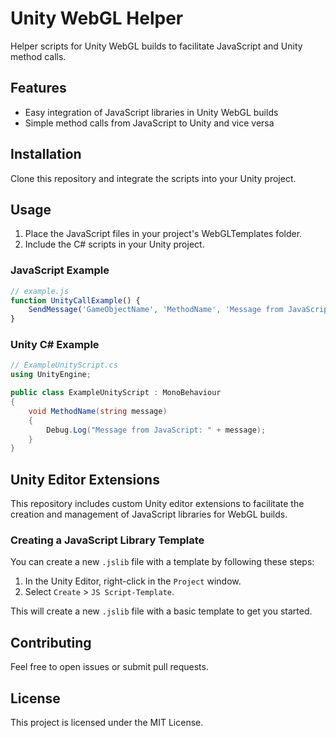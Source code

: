 # Unity WebGL Helper

Helper scripts for Unity WebGL builds to facilitate JavaScript and Unity method calls.

## Features

- Easy integration of JavaScript libraries in Unity WebGL builds
- Simple method calls from JavaScript to Unity and vice versa

## Installation

Clone this repository and integrate the scripts into your Unity project.

## Usage

1. Place the JavaScript files in your project's WebGLTemplates folder.
2. Include the C# scripts in your Unity project.

### JavaScript Example

```javascript
// example.js
function UnityCallExample() {
    SendMessage('GameObjectName', 'MethodName', 'Message from JavaScript');
}
```
### Unity C# Example
```csharp
// ExampleUnityScript.cs
using UnityEngine;

public class ExampleUnityScript : MonoBehaviour
{
    void MethodName(string message)
    {
        Debug.Log("Message from JavaScript: " + message);
    }
}
```
## Unity Editor Extensions

This repository includes custom Unity editor extensions to facilitate the creation and management of JavaScript libraries for WebGL builds.

### Creating a JavaScript Library Template

You can create a new `.jslib` file with a template by following these steps:

1. In the Unity Editor, right-click in the `Project` window.
2. Select `Create` > `JS Script-Template`.

This will create a new `.jslib` file with a basic template to get you started.

## Contributing
Feel free to open issues or submit pull requests.

## License
This project is licensed under the MIT License.
